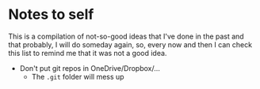 # Notes to self

This is a compilation of not-so-good ideas that I've done in the past and that probably, I will do someday again, so, every now and then I can check this list to remind me that it was not a good idea.

* Don't put git repos in OneDrive/Dropbox/... 
  * The `.git` folder will mess up